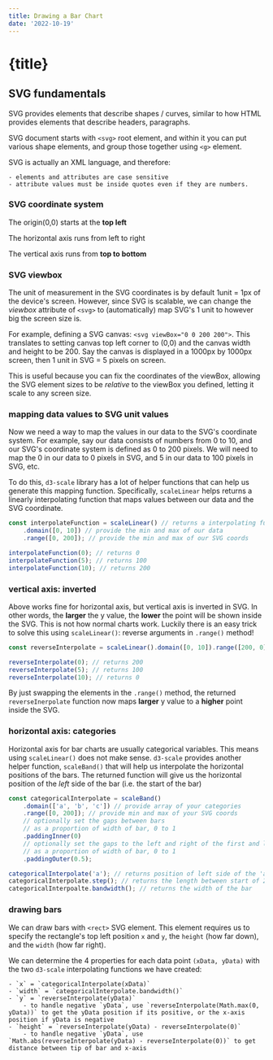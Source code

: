 ```yaml
---
title: Drawing a Bar Chart
date: '2022-10-19'
---
```


<script>
    import GovtBalanceChart from './components/GovtBalanceChart.svelte';
</script>

# {title}

## SVG fundamentals

SVG provides elements that describe shapes / curves, similar to how HTML provides elements that describe headers, paragraphs.

SVG document starts with `<svg>` root element, and within it you can put various shape elements, and group those together using `<g>` element.

SVG is actually an XML language, and therefore:

    - elements and attributes are case sensitive
    - attribute values must be inside quotes even if they are numbers.

### SVG coordinate system

The origin(0,0) starts at the **top left**

The horizontal axis runs from left to right

The vertical axis runs from **top to bottom**

### SVG viewbox

The unit of measurement in the SVG coordinates is by default 1unit = 1px of the device's screen.
However, since SVG is scalable, we can change the _viewbox_ attribute of `<svg>` to (automatically) map SVG's 1 unit to however big the screen size is.

For example, defining a SVG canvas: `<svg viewBox="0 0 200 200">`. This translates to setting canvas top left corner to (0,0) and the canvas width and height to be 200. Say the canvas is displayed in a 1000px by 1000px screen, then 1 unit in SVG = 5 pixels on screen.

This is useful because you can fix the coordinates of the viewBox, allowing the SVG element sizes to be _relative_ to the viewBox you defined, letting it scale to any screen size.

### mapping data values to SVG unit values

Now we need a way to map the values in our data to the SVG's coordinate system.
For example, say our data consists of numbers from 0 to 10, and our SVG's coordinate system is defined as 0 to 200 pixels. We will need to map the 0 in our data to 0 pixels in SVG, and 5 in our data to 100 pixels in SVG, etc.

To do this, `d3-scale` library has a lot of helper functions that can help us generate this mapping function. Specifically, `scaleLinear` helps returns a linearly interpolating function that maps values between our data and the SVG coordinate.

```js
const interpolateFunction = scaleLinear() // returns a interpolating function
	.domain([0, 10]) // provide the min and max of our data
	.range([0, 200]); // provide the min and max of our SVG coords

interpolateFunction(0); // returns 0
interpolateFunction(5); // returns 100
interpolateFunction(10); // returns 200
```

### vertical axis: inverted

Above works fine for horizontal axis, but vertical axis is inverted in SVG.
In other words, the **larger** the y value, the **lower** the point will be shown inside the SVG.
This is not how normal charts work.
Luckily there is an easy trick to solve this using `scaleLinear()`: reverse arguments in `.range()` method!

```js
const reverseInterpolate = scaleLinear().domain([0, 10]).range([200, 0]); // Note: elements in array has been swapped!

reverseInterpolate(0); // returns 200
reverseInterpolate(5); // returns 100
reverseInterpolate(10); // returns 0
```

By just swapping the elements in the `.range()` method, the returned `reverseInerpolate` function now maps **larger** y value to a **higher** point inside the SVG.

### horizontal axis: categories

Horizontal axis for bar charts are usually categorical variables. This means using `scaleLinear()` does not make sense.
`d3-scale` provides another helper function, `scaleBand()` that will help us interpolate the horizontal positions of the bars.
The returned function will give us the horizontal position of the _left_ side of the bar (i.e. the start of the bar)

```js
const categoricalInterpolate = scaleBand()
	.domain(['a', 'b', 'c']) // provide array of your categories
	.range([0, 200]); // provide min and max of your SVG coords
    // optionally set the gaps between bars
    // as a proportion of width of bar, 0 to 1
    .paddingInner(0)
	// optionally set the gaps to the left and right of the first and last bar
	// as a proportion of width of bar, 0 to 1
	.paddingOuter(0.5);

categoricalInterpolate('a'); // returns position of left side of the 'a' bar
categoricalInterpolate.step(); // returns the length between start of 2 consecutive bars
categoricalInterpoalte.bandwidth(); // returns the width of the bar
```

### drawing bars

We can draw bars with `<rect>` SVG element.
This element requires us to specify the rectangle's top left position `x` and `y`, the `height` (how far down), and the `width` (how far right).

We can determine the 4 properties for each data point `(xData, yData)` with the two `d3-scale` interpolating functions we have created:

    - `x` = `categoricalInterpolate(xData)`
    - `width` = `categoricalInterpolate.bandwidth()`
    - `y` = `reverseInterpolate(yData)`
        - to handle negative `yData`, use `reverseInterpolate(Math.max(0, yData))` to get the yData position if its positive, or the x-axis position if yData is negative
    - `height` = `reverseInterpolate(yData) - reverseInterpolate(0)`
        - to handle negative `yData`, use `Math.abs(reverseInterpolate(yData) - reverseInterpolate(0))` to get distance between tip of bar and x-axis

<GovtBalanceChart/>
